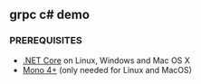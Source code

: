 ## grpc c# demo

### PREREQUISITES

- [.NET Core](https://dotnet.github.io/) on  Linux, Windows and Mac OS X
- [Mono 4+](https://www.mono-project.com/)  (only needed for Linux and MacOS)

